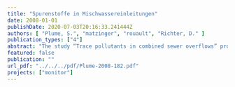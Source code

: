 ```yaml
---
title: "Spurenstoffe in Mischwassereinleitungen"
date: 2008-01-01
publishDate: 2020-07-03T20:16:33.241444Z
authors: [ "Plume, S.", "matzinger", "rouault", "Richter, D." ]
publication_types: ["4"]
abstract: "The study “Trace pollutants in combined sewer overflows” provides an overview on the input of trace substances (organic or inorganic trace substances) to surface waters during combined sewer overflows (CSO). The study outlines substance pathways, types of substances, expected loads as well as possible impacts on the receiving water. The study shall aid the discussion and further handling of trace substances within the project Monitor-1, which is currently carried out at the Berlin Centre of Competence for Water (KWB). The study has identified more than 300 substances, which could reach the Berlin surface water bodies via CSO. Moreover, it is assumed that there is a large number of substances and metabolites, which are still unknown. Sewage-related substances in combined sewers can stem from:  household products (e.g. surfactants from cleaning agents),  leaching (e.g. amines from textile colours or Bisphenol A from plastic coatings), wash-off of cosmetic products (e.g. Benzophenone-3 from sunblocks) or health lotions, excretion of ingested products (e.g. the pain killer Diclofenac). Stormwater-related substances in combined sewers can stem from abrasion from car and railway traffic (e.g. cadmium from break lining abrasion), erosion of building materials (e.g. copper from eaves gutters), application (e.g. glyphosate for weed control on pavements) or atmospheric deposition (e.g. polychlorinated dibenzofurans from exhaust fumes). In the framework of this study available substance data was assembled, containing: general information like synonyms and CAS-No., chemical properties, elimination rate in wastewater treatment plant (WWTP), observed concentrations in surface waters and toxicity. A complete list of the substances as well as selected substance properties is attached in table A6 (Appendix). Some of these substances can be used as tracers to distinguish different pollution pathways to surface waters. Suitable indicators should enter surface waters mainly via one pathway, their half-life in surface waters should be sufficiently long, concentrations should show no seasonal fluctuations and they should be well-measurable. For instance, caffeine is a good indicator for inflows of untreated sewage via CSO, as it is very well degraded in WWTP. As an indicator for treated sewage the almost nondegradable anti-epileptic Carbamazepine could be used. Finally, polycyclic aromatic hydrocarbons (PAH) could be used as indicator for stormwater-related pollution. In road traffic, PAHs result from incomplete combustion processes, adsorb on atmospheric particles, deposit on the surface and are washed off by rainfall runoff. In this study the relevance of the path “CSO” for trace substance emissions from the Berlin wastewater system in comparison to the other paths (storm drainage and WWTP) was assessed. Therefore, a simple balance of the fraction of CSO in total emissions to the Berlin surface waters was carried out. The balance was based on the annual volumes of WWTP effluents, storm drainage and CSO. Due to a lack in substancespecific measurement information the balance was calculated dependent on the elimination rate of substances in WWTPs. Based on the resulting figures A, B, C, D and E the fraction of CSO in total loads to the Berlin surface waters can be assessed for each substance with known elimination rate in WWTPs. In the study we distinguished between: (i) sewage related substances / stormwater related substances, (ii) balance area „Berlin total“ (5 WWTPs with 622,000 m³/d, 97 km2 combined sewer system, 231 km2 storm drainage system) / balance area „Berlin city centre“ (60% of the WWTP Münchehofe with 39,000 m³/d, 83 km2 combined sewer system, 112 km2 storm drainage system) and (iii) total annual loads / event based loads."
featured: false
publication: ""
url_pdf: "../../../pdf/Plume-2008-182.pdf"
projects: ["monitor"]
---
```


